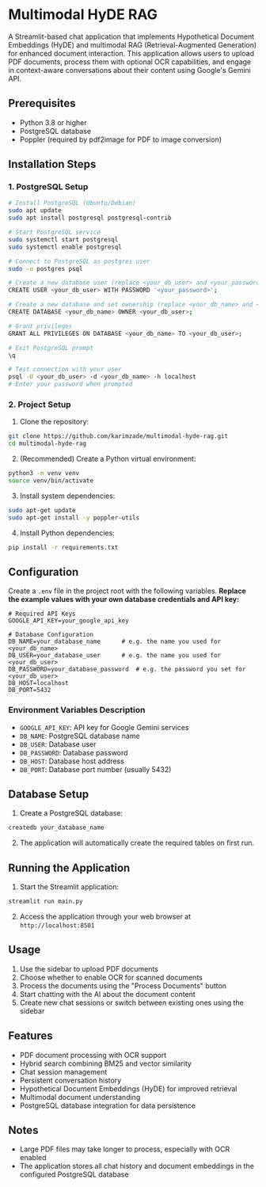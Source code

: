 # Multimodal HyDE RAG

A Streamlit-based chat application that implements Hypothetical Document Embeddings (HyDE) and multimodal RAG (Retrieval-Augmented Generation) for enhanced document interaction. This application allows users to upload PDF documents, process them with optional OCR capabilities, and engage in context-aware conversations about their content using Google's Gemini API.

## Prerequisites

- Python 3.8 or higher
- PostgreSQL database
- Poppler (required by pdf2image for PDF to image conversion)

## Installation Steps

### 1. PostgreSQL Setup
```bash
# Install PostgreSQL (Ubuntu/Debian)
sudo apt update
sudo apt install postgresql postgresql-contrib

# Start PostgreSQL service
sudo systemctl start postgresql
sudo systemctl enable postgresql

# Connect to PostgreSQL as postgres user
sudo -u postgres psql

# Create a new database user (replace <your_db_user> and <your_password> with your own values)
CREATE USER <your_db_user> WITH PASSWORD '<your_password>';

# Create a new database and set ownership (replace <your_db_name> and <your_db_user>)
CREATE DATABASE <your_db_name> OWNER <your_db_user>;

# Grant privileges
GRANT ALL PRIVILEGES ON DATABASE <your_db_name> TO <your_db_user>;

# Exit PostgreSQL prompt
\q

# Test connection with your user
psql -U <your_db_user> -d <your_db_name> -h localhost
# Enter your password when prompted
```

### 2. Project Setup

1. Clone the repository:
```bash
git clone https://github.com/karimzade/multimodal-hyde-rag.git 
cd multimodal-hyde-rag
```

2. (Recommended) Create a Python virtual environment:
```bash
python3 -m venv venv
source venv/bin/activate
```

3. Install system dependencies:
```bash
sudo apt-get update
sudo apt-get install -y poppler-utils
```

4. Install Python dependencies:
```bash
pip install -r requirements.txt
```

## Configuration

Create a `.env` file in the project root with the following variables. **Replace the example values with your own database credentials and API key:**

```env
# Required API Keys
GOOGLE_API_KEY=your_google_api_key

# Database Configuration
DB_NAME=your_database_name      # e.g. the name you used for <your_db_name>
DB_USER=your_database_user      # e.g. the name you used for <your_db_user>
DB_PASSWORD=your_database_password  # e.g. the password you set for <your_db_user>
DB_HOST=localhost
DB_PORT=5432
```

### Environment Variables Description

- `GOOGLE_API_KEY`: API key for Google Gemini services
- `DB_NAME`: PostgreSQL database name
- `DB_USER`: Database user
- `DB_PASSWORD`: Database password
- `DB_HOST`: Database host address
- `DB_PORT`: Database port number (usually 5432)

## Database Setup

1. Create a PostgreSQL database:
```bash
createdb your_database_name
```

2. The application will automatically create the required tables on first run.

## Running the Application

1. Start the Streamlit application:
```bash
streamlit run main.py
```

2. Access the application through your web browser at `http://localhost:8501`

## Usage

1. Use the sidebar to upload PDF documents
2. Choose whether to enable OCR for scanned documents
3. Process the documents using the "Process Documents" button
4. Start chatting with the AI about the document content
5. Create new chat sessions or switch between existing ones using the sidebar

## Features

- PDF document processing with OCR support
- Hybrid search combining BM25 and vector similarity
- Chat session management
- Persistent conversation history
- Hypothetical Document Embeddings (HyDE) for improved retrieval
- Multimodal document understanding
- PostgreSQL database integration for data persistence

## Notes

- Large PDF files may take longer to process, especially with OCR enabled
- The application stores all chat history and document embeddings in the configured PostgreSQL database
